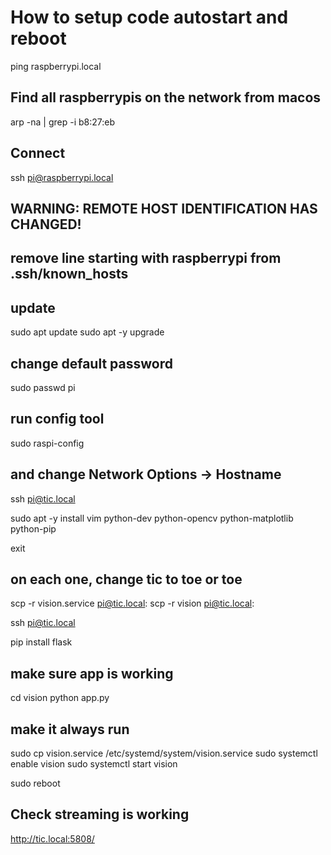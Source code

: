 # How to setup code autostart and reboot

ping raspberrypi.local

## Find all raspberrypis on the network from macos
arp -na | grep -i b8:27:eb

## Connect
ssh pi@raspberrypi.local

## WARNING: REMOTE HOST IDENTIFICATION HAS CHANGED!
## remove line starting with raspberrypi from .ssh/known_hosts

## update
sudo apt update
sudo apt -y upgrade

## change default password
sudo passwd pi

## run config tool
sudo raspi-config
## and change Network Options -> Hostname

ssh pi@tic.local


sudo apt -y install vim python-dev python-opencv python-matplotlib python-pip

exit


## on each one, change tic to toe or toe
scp -r vision.service pi@tic.local:
scp -r vision pi@tic.local:

ssh pi@tic.local

pip install flask

## make sure app is working
cd vision
python app.py

## make it always run
sudo cp vision.service /etc/systemd/system/vision.service
sudo systemctl enable vision
sudo systemctl start vision

sudo reboot

## Check streaming is working
http://tic.local:5808/
